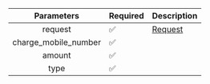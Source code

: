 |      Parameters      | Required           | Description           |
|:--------------------:|--------------------|-----------------------|
|       request        | :white_check_mark: | [Request](Request.md) |
| charge_mobile_number | :white_check_mark: |                       |
|        amount        | :white_check_mark: |                       |
|         type         | :white_check_mark: |                       |
